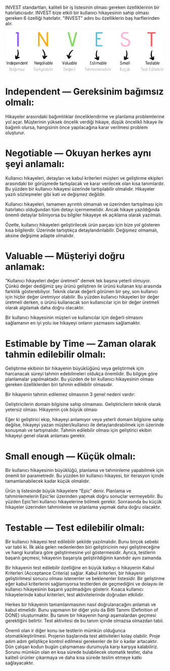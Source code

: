 INVEST standartları, kaliteli bir iş listesinin olması gereken özelliklerinin bir hatırlatıcısıdır.
INVEST bize etkili bir kullanıcı hikayesinin sahip olması gereken 6 özelliği hatırlatır. "INVEST" adını bu özelliklerin baş harflerinden alır.

![plot](/images/invest.png)

# Independent — Gereksinim bağımsız olmalı:

Hikayeler arasındaki bağımlılıklar önceliklendirme ve planlama problemlerine yol açar. Müşterinin yüksek öncelik verdiği hikaye, düşük öncelikli hikaye ile bağımlı olursa, hangisinin önce yapılacağına karar verilmesi problem oluşturur.

# Negotiable — Okuyan herkes aynı şeyi anlamalı:

Kullanıcı hikayeleri, detayları ve kabul kriterleri müşteri ve geliştirme ekipleri arasındaki bir görüşmede tartışılacak ve karar verilecek olan kısa tanımlardır. Bu yüzden bir kullanıcı hikayesi üzerinde tartışılabilir olmalıdır. Hikayeler yazılı sözleşmeler gibi kati ve değişmez değildir.

Kullanıcı hikayeleri, tamamen ayrıntılı olmamalı ve üzerinden tartışılması için hatırlatıcı olduğundan tüm detayı içermemelidir. Ancak hikaye yazıldığında önemli detaylar biliniyorsa bu bilgiler hikayeye ek açıklama olarak yazılmalı.

Özetle, kullanıcı hikayeleri geliştirilecek ürün parçası için bize yol gösteren kısa bilgilerdir. Üzerinde tartıştıkça detaylandırılabilir. Değişmez olmamalı, aksine değişime adapte olmalıdır.

# Valuable — Müşteriyi doğru anlamak:

“Kullanıcı hikayeleri değer üretmeli” demek tek başına yeterli olmuyor. Çünkü değer dediğimiz şey ürünü geliştiren ile ürünü kullanan kişi arasında farklılık gösterebiliyor. Teknik olarak değerli görünen bir şey, son kullanıcı için hiçbir değer üretmiyor olabilir. Bu yüzden kullanıcı hikayeleri bir değer üretmeli derken, o ürünü kullanacak son kullanıcılar için bir değer üretmeli olarak algılamak daha doğru olacaktır.

Bir kullanıcı hikayesinin müşteri ve kullanıcılar için değerli olmasını sağlamanın en iyi yolu ise hikayeyi onların yazmasını sağlamaktır.

# Estimable by Time — Zaman olarak tahmin edilebilir olmalı:

Geliştirme ekibinin bir hikayenin büyüklüğünü veya geliştirmek için harcanacak süreyi tahmin edebilmeleri oldukça önemlidir. Bu bilgiye göre planlamalar yapılmaktadır. Bu yüzden de bir kullanıcı hikayesinin olması gereken özelliklerden biri tahmin edilebilir olmasıdır.

Bir hikayenin tahmin edilemez olmasının 3 genel nedeni vardır:

Geliştiricilerin domain bilgisine sahip olmaması.
Geliştiricilerin teknik olarak yetersiz olması.
Hikayenin çok büyük olması

Eğer ki geliştirici ekip, hikayeyi anlamıyor veya yeterli domain bilgisine sahip değilse, hikayeyi yazan müşteri/kullanıcı ile detaylandırabilmek için üzerinde konuşmalı ve tartışmalıdır. Tahmin edilebilir olması için geliştirici ekibin hikayeyi genel olarak anlaması gerekir.

# Small enough — Küçük olmalı:

Bir kullanıcı hikayesinin büyüklüğü, planlama ve tahminleme yapabilmek için önemli bir parametredir. Bu yüzden bir kullanıcı hikayesi, bir iterasyon içinde tamamlanabilecek kadar küçük olmalıdır.

Ürün iş listesinde büyük hikayelere “Epic” denir. Planlama ve tahminlemelerin Epic’ler üzerinden yapmak doğru sonuçlar vermeyebilir. Bu yüzden Epic’leri kullanıcı hikayelerine bölmek gerekir. Sonrasında bu küçük hikayeler üzerinden tahminleme ve planlama yapmak daha doğru olacaktır.

# Testable — Test edilebilir olmalı:

Bir kullanıcı hikayesi test edilebilir şekilde yazılmalıdır. Bunu birçok sebebi var tabii ki. İlk akla gelen nedenlerden biri geliştiricinin neyi geliştireceğine ve hangi kurallara göre geliştirmesine yol göstermesidir. Ayrıca, testlerin başarılı geçmesi, hikayenin başarıyla geliştirildiğinin kanıtıdır aynı zamanda.

Bir hikayenin test edilebilir özelliğine en büyük katkıyı o hikayenin Kabul Kriterleri (Acceptance Criteria) sağlar. Kabul kriterleri, bir hikayenin geliştirilmesi sonucu olması istenenler ve beklenenler listesidir. Bir geliştirme eğer kabul kriterlerini sağlamıyorsa testlerden de geçmediğini ve dolayısı ile kullanıcı hikayesinin başarılı yazılmadığını gösterir. Kısaca kullanıcı hikayelerinde kabul kriterleri, test aktivitelerinde doğrudan etkilidir.

Herkes bir hikayenin tamamlanmasının nasıl doğrulanacağını anlamalı ve kabul etmelidir. Bunu yapmanın bir diğer yolu da Bitti Tanımı (Definition of DONE) oluşturmaktır. Bu tanım bir hikayenin hangi aşamalardan geçmesi gerektiğini belirtir. Test aktivitesi de bu tanım içinde olmazsa olmazdan tabii.

Önemli olan ir diğer konu ise testlerin mümkün olduğunca otomatikleştirilmesi. Projenin başlarında test aktiviteleri kolay olabilir. Proje adım adım geliştikçe kontrol edilmesi gerekenler de bir o kadar artacaktır. Dün çalışan kodun bugün çalışmaması durumuyla karşı karşıya kalabiliriz. Sorunu mümkün olan en kısa sürede bulabilecek otomatik testler, daha kaliteli ürünler çıkarmaya ve daha kısa sürede teslim etmeye katkı sağlayacaktır.
